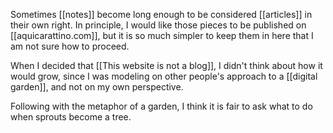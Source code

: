 Sometimes [[notes]] become long enough to be considered [[articles]] in their own right. In principle, I would like those pieces to be published on [[aquicarattino.com]], but it is so much simpler to keep them in here that I am not sure how to proceed. 

When I decided that [[This website is not a blog]], I didn't think about how it would grow, since I was modeling on other people's approach to a [[digital garden]], and not on my own perspective. 

Following with the metaphor of a garden, I think it is fair to ask what to do when sprouts become a tree. 